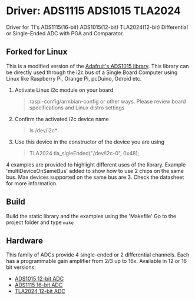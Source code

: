 # Driver: ADS1115 ADS1015 TLA2024 

Driver for TI's ADS1115(16-bit) ADS1015(12-bit) TLA2024(12-bit) Differential or Single-Ended ADC with PGA and Comparator.

## Forked for Linux

This is a modified version of the [Adafruit's ADS1015 library](https://github.com/adafruit/Adafruit_ADS1X15).
This library can be directly used through the i2c bus of a Single Board Computer using Linux like Raspberry Pi, Orange Pi, pcDuino, Odroid etc.

1) Activate Linux i2c module on your board
    > raspi-config/armbian-config or other ways. Please review board specifications and Linux distro settings
2) Confirm the activated i2c device name
    > ls /dev/i2c*
3) Use this device in the constructor of the device you are using
    > TLA2024 tla_sigleEnded("/dev/i2c-0", 0x48);
   
4 examples are provided to highlight different uses of the library.
Example 'multiDeviceOnSameBus' added to show how to use 2 chips on the same bus. Max devices supported on the same bus are 3. Check the datasheet for more information.

## Build

Build the static library and the examples using the 'Makefile'
Go to the project folder and type <code>make</code>

## Hardware

This family of ADCs provide 4 single-ended or 2 differential channels.
Each has a programmable gain amplifier from 2/3 up to 16x. Available in 12 or 16 bit versions:

* [ADS1015 12-bit ADC](http://www.ti.com/lit/ds/symlink/ads1015.pdf)
* [ADS1115 16-bit ADC](http://www.ti.com/lit/ds/symlink/ads1015.pdf)
* [TLA2024 12-bit ADC](http://www.ti.com/lit/ds/symlink/tla2024.pdf)
